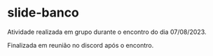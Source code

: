 # slide-banco

Atividade realizada em grupo durante o encontro do dia 07/08/2023.

Finalizada em reunião no discord após o encontro.
